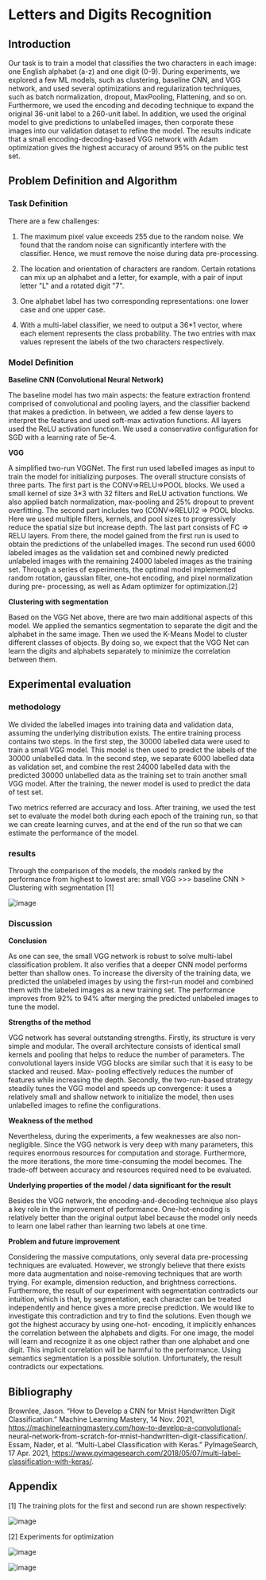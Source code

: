 # Letters and Digits Recognition
## Introduction
Our task is to train a model that classifies the two characters in each image: one English alphabet (a-z) and one digit (0-9). During experiments, we explored a few ML models, such as clustering, baseline CNN, and VGG network, and used several optimizations and regularization techniques, such as batch normalization, dropout, MaxPooling, Flattening, and so on. Furthermore, we used the encoding and decoding technique to expand the original 36-unit label to a 260-unit label. In addition, we used the original model to give predictions to unlabelled images, then corporate these images into our validation dataset to refine the model. The results indicate that a small encoding-decoding-based VGG network with Adam optimization gives the highest accuracy of around 95% on the public test set.

## Problem Definition and Algorithm
### Task Definition
There are a few challenges:

1. The maximum pixel value exceeds 255 due to the random noise. We found that the random noise can significantly interfere with the classifier. Hence, we must remove the noise during data pre-processing.

2. The location and orientation of characters are random. Certain rotations can mix up an alphabet and a letter, for example, with a pair of input letter "L" and a rotated digit "7".

3. One alphabet label has two corresponding representations: one lower case and one upper case.

4. With a multi-label classifier, we need to output a 36\*1 vector, where each element represents the class probability. The two entries with max values represent the labels of the two characters respectively.

### Model Definition
**Baseline CNN (Convolutional Neural Network)**

The baseline model has two main aspects: the feature extraction frontend comprised of convolutional and pooling layers, and the classifier backend that makes a prediction. In between, we added a few dense layers to interpret the features and used soft-max activation functions. All layers used the ReLU activation function. We used a conservative configuration for SGD with a learning rate of 5e-4.

**VGG**

A simplified two-run VGGNet. The first run used labelled images as input to train the model for initializing purposes. The overall structure consists of three parts. The first part is the CONV=>RELU=>POOL blocks. We used a small kernel of size 3\*3 with 32 filters and ReLU activation functions. We also applied batch normalization, max-pooling and 25% dropout to prevent overfitting. The second part includes two (CONV=>RELU)2 => POOL blocks. Here we used multiple filters, kernels, and pool sizes to progressively reduce the spatial size but increase depth. The last part consists of FC => RELU layers. From there, the model gained from the first run is used to obtain the predictions of the unlabelled images. The second run used 6000 labeled images as the validation set and combined newly predicted unlabeled images with the remaining 24000 labeled images as the training set. Through a series of experiments, the optimal model implemented random rotation, gaussian filter, one-hot encoding, and pixel normalization during pre- processing, as well as Adam optimizer for optimization.[2]

**Clustering with segmentation**

Based on the VGG Net above, there are two main additional aspects of this model. We applied the semantics segmentation to separate the digit and the alphabet in the same image. Then we used the K-Means Model to cluster different classes of objects. By doing so, we expect that the VGG Net can learn the digits and alphabets separately to minimize the correlation between them.

## Experimental evaluation
### methodology
We divided the labelled images into training data and validation data, assuming the underlying distribution exists. The entire training process contains two steps. In the first step, the 30000 labelled data were used to train a small VGG model. This model is then used to predict the labels of the 30000 unlabelled data. In the second step, we separate 6000 labelled data as validation set, and combine the rest 24000 labelled data with the predicted 30000 unlabelled data as the training set to train another small VGG model. After the training, the newer model is used to predict the data of test set.

Two metrics referred are accuracy and loss. After training, we used the test set to evaluate the model both during each epoch of the training run, so that we can create learning curves, and at the end of the run so that we can estimate the performance of the model.

### results
Through the comparison of the models, the models ranked by the performance from highest to lowest are: small VGG >>> baseline CNN > Clustering with segmentation [1]

![image](https://user-images.githubusercontent.com/68981504/148320619-f2255955-0bd2-49e2-abc3-d0fd527340dc.png)

### Discussion
**Conclusion**

As one can see, the small VGG network is robust to solve multi-label classification problem. It also verifies that a deeper CNN model performs better than shallow ones. To increase the diversity of the training data, we predicted the unlabeled images by using the first-run model and combined them with the labeled images as a new training set. The performance improves from 92% to 94% after merging the predicted unlabeled images to tune the model.

**Strengths of the method**

VGG network has several outstanding strengths. Firstly, its structure is very simple and modular. The overall architecture consists of identical small kernels and pooling that helps to reduce the number of parameters. The convolutional layers inside VGG blocks are similar such that it is easy to be stacked and reused. Max- pooling effectively reduces the number of features while increasing the depth. Secondly, the two-run-based strategy steadily tunes the VGG model and speeds up convergence: it uses a relatively small and shallow network to initialize the model, then uses unlabelled images to refine the configurations.

**Weakness of the method**

Nevertheless, during the experiments, a few weaknesses are also non-negligible. Since the VGG network is very deep with many parameters, this requires enormous resources for computation and storage. Furthermore, the more iterations, the more time-consuming the model becomes. The trade-off between accuracy and resources required need to be evaluated.

**Underlying properties of the model / data significant for the result**

Besides the VGG network, the encoding-and-decoding technique also plays a key role in the improvement of performance. One-hot-encoding is relatively better than the original output label because the model only needs to learn one label rather than learning two labels at one time.

**Problem and future improvement**

Considering the massive computations, only several data pre-processing techniques are evaluated. However, we strongly believe that there exists more data augmentation and noise-removing techniques that are worth trying. For example, dimension reduction, and brightness corrections. Furthermore, the result of our experiment with segmentation contradicts our intuition, which is that, by segmentation, each character can be treated independently and hence gives a more precise prediction. We would like to investigate this contradiction and try to find the solutions. Even though we got the highest accuracy by using one-hot- encoding, it implicitly enhances the correlation between the alphabets and digits. For one image, the model will learn and recognize it as one object rather than one alphabet and one digit. This implicit correlation will be harmful to the performance. Using semantics segmentation is a possible solution. Unfortunately, the result contradicts our expectations.

## Bibliography
Brownlee, Jason. “How to Develop a CNN for Mnist Handwritten Digit Classification.” Machine Learning Mastery, 14 Nov. 2021, https://machinelearningmastery.com/how-to-develop-a-convolutional- neural-network-from-scratch-for-mnist-handwritten-digit-classification/.
Essam, Nader, et al. “Multi-Label Classification with Keras.” PyImageSearch, 17 Apr. 2021, https://www.pyimagesearch.com/2018/05/07/multi-label-classification-with-keras/.

## Appendix
[1] The training plots for the first and second run are shown respectively:

![image](https://user-images.githubusercontent.com/68981504/148320774-75822d22-7fd3-4b9e-864c-a8d00e285321.png)

[2] Experiments for optimization

![image](https://user-images.githubusercontent.com/68981504/148320810-3d23f40c-c51b-442c-9f76-f1d88952cfce.png)

![image](https://user-images.githubusercontent.com/68981504/148320833-20781755-e542-4ba2-a4c6-3d53b70d8cf4.png)

